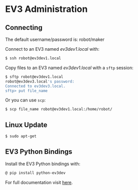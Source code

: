 # EV3 Administration

## Connecting

The default username/password is: robot/maker

Connect to an EV3 named *ev3dev1.local* with:
```bash
$ ssh robot@ev3dev1.local
```

Copy files to an EV3 named *ev3dev1.local* with a `sftp` session:
```bash
$ sftp robot@ev3dev1.local
robot@ev3dev3.local's password: 
Connected to ev3dev3.local.
sftp> put file_name
```

Or you can use `scp`:
```bash
$ scp file_name robot@ev3dev1.local:/home/robot/
```


## Linux Update

```bash
$ sudo apt-get
```

## EV3 Python Bindings

Install the EV3 Python bindings with:
```bash
@ pip install python-ev3dev
```

For full documentation visit 
[here](https://github.com/rhempel/ev3dev-lang-python).